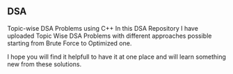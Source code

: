 ## DSA
Topic-wise DSA Problems using C++
In this DSA Repository I have uploaded Topic Wise DSA Problems with different approaches possible starting from Brute Force to Optimized one.

I hope you will find it helpfull to have it at one place and will learn something new from these solutions.
